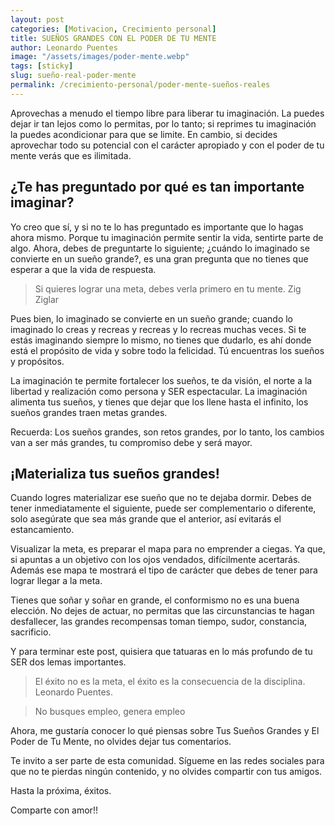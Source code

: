 ```yaml
---
layout: post
categories: [Motivacion, Crecimiento personal]
title: SUEÑOS GRANDES CON EL PODER DE TU MENTE
author: Leonardo Puentes
image: "/assets/images/poder-mente.webp"
tags: [sticky]
slug: sueño-real-poder-mente
permalink: /crecimiento-personal/poder-mente-sueños-reales
---
```

Aprovechas a menudo el tiempo libre para liberar tu imaginación. La puedes dejar ir tan lejos como lo permitas, por lo tanto; si reprimes tu imaginación la puedes acondicionar para que se limite. En cambio, si decides aprovechar todo su potencial con el carácter apropiado y con el poder de tu mente verás que es ilimitada.

## ¿Te has preguntado por qué es tan importante imaginar?

Yo creo que sí, y si no te lo has preguntado es importante que lo hagas ahora mismo. Porque tu imaginación permite sentir la vida, sentirte parte de algo. Ahora, debes de preguntarte lo siguiente; ¿cuándo lo imaginado se convierte en un sueño grande?, es una gran pregunta que no tienes que esperar a que la vida de respuesta.

> Si quieres lograr una meta, debes verla primero en tu mente. Zig Ziglar

Pues bien, lo imaginado se convierte en un sueño grande; cuando lo imaginado lo creas y recreas y recreas y lo recreas muchas veces. Si te estás imaginando siempre lo mismo, no tienes que dudarlo, es ahí donde está el propósito de vida y sobre todo la felicidad. Tú encuentras los sueños y propósitos.

La imaginación te permite fortalecer los sueños, te da visión, el norte a la libertad y realización como persona y SER espectacular. La imaginación alimenta tus sueños, y tienes que dejar que los llene hasta el infinito, los sueños grandes traen metas grandes.

Recuerda: Los sueños grandes, son retos grandes, por lo tanto, los cambios van a ser más grandes, tu compromiso debe y será mayor.

## ¡Materializa tus sueños grandes!

Cuando logres materializar ese sueño que no te dejaba dormir. Debes de tener inmediatamente el siguiente, puede ser complementario o diferente, solo asegúrate que sea más grande que el anterior, así evitarás el estancamiento.

Visualizar la meta, es preparar el mapa para no emprender a ciegas. Ya que, si apuntas a un objetivo con los ojos vendados, difícilmente acertarás. Además ese mapa te mostrará el tipo de carácter que debes de tener para lograr llegar a la meta.

Tienes que soñar y soñar en grande, el conformismo no es una buena elección. No dejes de actuar, no permitas que las circunstancias te hagan desfallecer, las grandes recompensas toman tiempo, sudor, constancia, sacrificio.

Y para terminar este post, quisiera que tatuaras en lo más profundo de tu SER dos lemas importantes. 

> El éxito no es la meta, el éxito es la consecuencia de la disciplina. Leonardo Puentes.

> No busques empleo, genera empleo

Ahora, me gustaría conocer lo qué piensas sobre Tus Sueños Grandes y El Poder de Tu Mente, no olvides dejar tus comentarios.

Te invito a ser parte de esta comunidad. Sígueme en las redes sociales para que no te pierdas ningún contenido, y no olvides compartir con tus amigos.

Hasta la próxima, éxitos.

Comparte con amor!!

